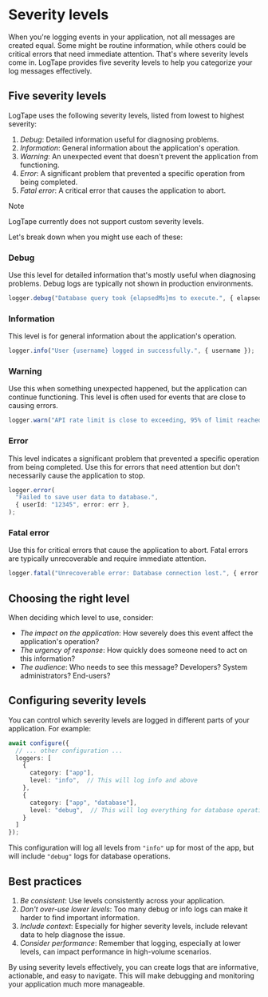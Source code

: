 Severity levels
===============

When you're logging events in your application, not all messages are created equal. Some might be routine information, while others could be critical errors that need immediate attention. That's where severity levels come in. LogTape provides five severity levels to help you categorize your log messages effectively.


Five severity levels
--------------------

LogTape uses the following severity levels, listed from lowest to highest
severity:

 1. *Debug*: Detailed information useful for diagnosing problems.
 2. *Information*: General information about the application's operation.
 3. *Warning*: An unexpected event that doesn't prevent the application
    from functioning.
 4. *Error*: A significant problem that prevented a specific operation from
    being completed.
 5. *Fatal error*: A critical error that causes the application to abort.

> [!NOTE]
> LogTape currently does not support custom severity levels.

Let's break down when you might use each of these:

### Debug

Use this level for detailed information that's mostly useful when diagnosing problems. Debug logs are typically not shown in production environments.

~~~~ typescript
logger.debug("Database query took {elapsedMs}ms to execute.", { elapsedMs });
~~~~

### Information

This level is for general information about the application's operation.

~~~~ typescript
logger.info("User {username} logged in successfully.", { username });
~~~~

### Warning

Use this when something unexpected happened, but the application can continue
functioning. This level is often used for events that are close to causing
errors.

~~~~ typescript
logger.warn("API rate limit is close to exceeding, 95% of limit reached.");
~~~~

### Error

This level indicates a significant problem that prevented a specific operation
from being completed. Use this for errors that need attention but don't
necessarily cause the application to stop.

~~~~ typescript
logger.error(
  "Failed to save user data to database.",
  { userId: "12345", error: err },
);
~~~~

### Fatal error

Use this for critical errors that cause the application to abort. Fatal errors
are typically unrecoverable and require immediate attention.

~~~~ typescript
logger.fatal("Unrecoverable error: Database connection lost.", { error });
~~~~


Choosing the right level
------------------------

When deciding which level to use, consider:

 -  *The impact on the application*: How severely does this event affect
    the application's operation?
 -  *The urgency of response*: How quickly does someone need to act on
    this information?
 -  *The audience*: Who needs to see this message? Developers?
    System administrators? End-users?


Configuring severity levels
---------------------------

You can control which severity levels are logged in different parts of your application. For example:

~~~~ typescript
await configure({
  // ... other configuration ...
  loggers: [
    {
      category: ["app"],
      level: "info",  // This will log info and above
    },
    {
      category: ["app", "database"],
      level: "debug",  // This will log everything for database operations
    }
  ]
});
~~~~

This configuration will log all levels from `"info"` up for most of the app,
but will include `"debug"` logs for database operations.


Best practices
--------------

 1. *Be consistent*: Use levels consistently across your application.
 2. *Don't over-use lower levels*: Too many debug or info logs can make it
    harder to find important information.
 3. *Include context*: Especially for higher severity levels, include relevant
    data to help diagnose the issue.
 4. *Consider performance*: Remember that logging, especially at lower levels,
    can impact performance in high-volume scenarios.

By using severity levels effectively, you can create logs that are informative, actionable, and easy to navigate. This will make debugging and monitoring your application much more manageable.
